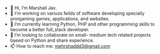 - 👋 Hi, I’m Marshall Jav.
- 👀 I'm working on variuos feilds of software developing specially prorgaming games, applications, and websites.
- 🌱 I’m currently learning Python, PHP and other programming skills to become a better full_stack developer. 
- 💞️ I’m looking to collaborate on small- medium tech related projects based on Python and share experience.
- 📫 How to reach me: mehrshaddd3@gmail.com

<!---
Mehrshadj3/Mehrshadj3 is a ✨ special ✨ repository because its `README.md` (this file) appears on your GitHub profile.
You can click the Preview link to take a look at your changes.
--->
